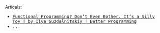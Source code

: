 


Articals: 

[articals:fp-toy-7f52ea0a947e]: https://betterprogramming.pub/fp-toy-7f52ea0a947e

- <kbd>[Functional Programming? Don’t Even Bother, It’s a Silly Toy | by Ilya Suzdalnitskiy | Better Programming][articals:fp-toy-7f52ea0a947e]</kbd>
- <kbd>...</kbd>
